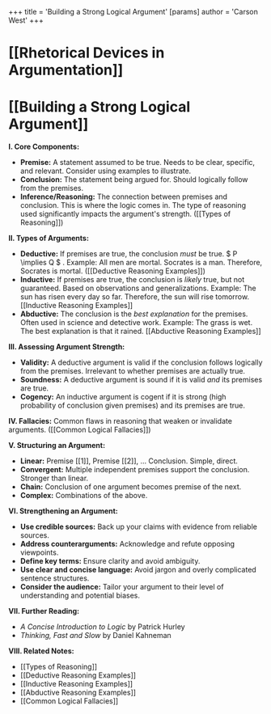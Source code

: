 +++
 title = 'Building a Strong Logical Argument'
[params]
	author = 'Carson West'
+++
# [[Rhetorical Devices in Argumentation]]
# [[Building a Strong Logical Argument]]

**I. Core Components:**

* **Premise:** A statement assumed to be true.  Needs to be clear, specific, and relevant.  Consider using examples to illustrate.
* **Conclusion:** The statement being argued for. Should logically follow from the premises.
* **Inference/Reasoning:** The connection between premises and conclusion.  This is where the logic comes in.  The type of reasoning used significantly impacts the argument's strength.  ([[Types of Reasoning]])

**II. Types of Arguments:**

* **Deductive:**  If premises are true, the conclusion *must* be true.   $ P \implies Q $ .  Example: All men are mortal. Socrates is a man. Therefore, Socrates is mortal.  ([[Deductive Reasoning Examples]])
* **Inductive:** If premises are true, the conclusion is *likely* true, but not guaranteed.  Based on observations and generalizations.  Example: The sun has risen every day so far. Therefore, the sun will rise tomorrow. [[Inductive Reasoning Examples]]
* **Abductive:**  The conclusion is the *best explanation* for the premises.  Often used in science and detective work. Example: The grass is wet. The best explanation is that it rained. [[Abductive Reasoning Examples]]


**III. Assessing Argument Strength:**

* **Validity:**  A deductive argument is valid if the conclusion follows logically from the premises.  Irrelevant to whether premises are actually true.
* **Soundness:** A deductive argument is sound if it is valid *and* its premises are true.
* **Cogency:** An inductive argument is cogent if it is strong (high probability of conclusion given premises) and its premises are true.


**IV. Fallacies:**  Common flaws in reasoning that weaken or invalidate arguments.  ([[Common Logical Fallacies]])


**V. Structuring an Argument:**

* **Linear:** Premise [[1]], Premise [[2]], ... Conclusion.  Simple, direct.
* **Convergent:** Multiple independent premises support the conclusion.  Stronger than linear.
* **Chain:** Conclusion of one argument becomes premise of the next.
* **Complex:** Combinations of the above.


**VI.  Strengthening an Argument:**

* **Use credible sources:** Back up your claims with evidence from reliable sources.
* **Address counterarguments:** Acknowledge and refute opposing viewpoints.
* **Define key terms:** Ensure clarity and avoid ambiguity.
* **Use clear and concise language:** Avoid jargon and overly complicated sentence structures.
* **Consider the audience:** Tailor your argument to their level of understanding and potential biases.


**VII.  Further Reading:**

*  *A Concise Introduction to Logic* by Patrick Hurley
*  *Thinking, Fast and Slow* by Daniel Kahneman


**VIII. Related Notes:**

* [[Types of Reasoning]]
* [[Deductive Reasoning Examples]]
* [[Inductive Reasoning Examples]]
* [[Abductive Reasoning Examples]]
* [[Common Logical Fallacies]]

